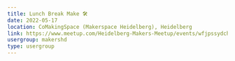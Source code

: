 ```yaml
---
title: Lunch Break Make 🛠️
date: 2022-05-17
location: CoMakingSpace (Makerspace Heidelberg), Heidelberg
link: https://www.meetup.com/Heidelberg-Makers-Meetup/events/wfjpssydchbwb/
usergroup: makershd
type: usergroup
---
```

